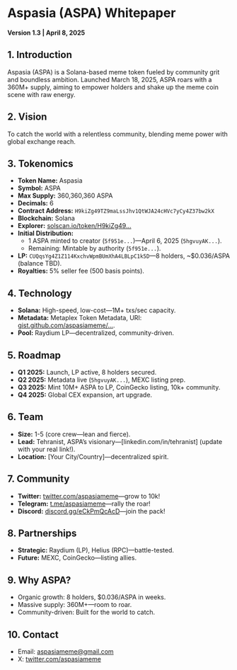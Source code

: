 # Aspasia (ASPA) Whitepaper
**Version 1.3 | April 8, 2025**

## 1. Introduction
Aspasia (ASPA) is a Solana-based meme token fueled by community grit and boundless ambition. Launched March 18, 2025, ASPA roars with a 360M+ supply, aiming to empower holders and shake up the meme coin scene with raw energy.

## 2. Vision
To catch the world with a relentless community, blending meme power with global exchange reach.

## 3. Tokenomics
- **Token Name:** Aspasia
- **Symbol:** ASPA
- **Max Supply:** 360,360,360 ASPA
- **Decimals:** 6
- **Contract Address:** `H9kiZg49TZ9maLssJhv1QtWJA24cHVc7yCy4Z37bw2kX`
- **Blockchain:** Solana
- **Explorer:** [solscan.io/token/H9kiZg49...](https://solscan.io/token/H9kiZg49TZ9maLssJhv1QtWJA24cHVc7yCy4Z37bw2kX)
- **Initial Distribution:** 
  - 1 ASPA minted to creator (`5f951e...`)—April 6, 2025 (`5hgvuyAK...`).
  - Remaining: Mintable by authority (`5f951e...`).
- **LP:** `CUQqsYg4Z1Z114KxchvWpmBUmXhA4LBLpC1k5D`—8 holders, ~$0.036/ASPA (balance TBD).
- **Royalties:** 5% seller fee (500 basis points).

## 4. Technology
- **Solana:** High-speed, low-cost—1M+ txs/sec capacity.
- **Metadata:** Metaplex Token Metadata, URI: [gist.github.com/aspasiameme/...](https://gist.githubusercontent.com/aspasiameme/2bd6dde68b7d7cda1db1c1318028e738/raw).
- **Pool:** Raydium LP—decentralized, community-driven.

## 5. Roadmap
- **Q1 2025:** Launch, LP active, 8 holders secured.
- **Q2 2025:** Metadata live (`5hgvuyAK...`), MEXC listing prep.
- **Q3 2025:** Mint 10M+ ASPA to LP, CoinGecko listing, 10k+ community.
- **Q4 2025:** Global CEX expansion, art upgrade.

## 6. Team
- **Size:** 1-5 (core crew—lean and fierce).
- **Lead:** Tehranist, ASPA’s visionary—[linkedin.com/in/tehranist] (update with your real link!).
- **Location:** [Your City/Country]—decentralized spirit.

## 7. Community
- **Twitter:** [twitter.com/aspasiameme](https://twitter.com/aspasiameme)—grow to 10k!
- **Telegram:** [t.me/aspasiameme](https://t.me/aspasiameme)—rally the roar!
- **Discord:** [discord.gg/eCkPmQcAcD](https://discord.gg/eCkPmQcAcD)—join the pack!

## 8. Partnerships
- **Strategic:** Raydium (LP), Helius (RPC)—battle-tested.
- **Future:** MEXC, CoinGecko—listing allies.

## 9. Why ASPA?
- Organic growth: 8 holders, $0.036/ASPA in weeks.
- Massive supply: 360M+—room to roar.
- Community-driven: Built for the world to catch.

## 10. Contact
- Email: aspasiameme@gmail.com
- X: [twitter.com/aspasiameme](https://twitter.com/aspasiameme)
